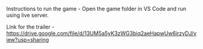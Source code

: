 Instructions to run the game -
Open the game folder in VS Code and run using live server.

Link for the trailer -
https://drive.google.com/file/d/13UM5a5yK3zWG3biq2aeHapwUw6irzyDJ/view?usp=sharing
